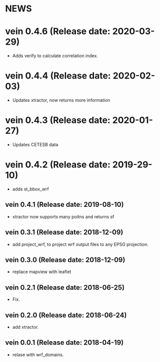 NEWS
===========

# vein 0.4.6 (Release date: 2020-03-29)

- Adds verify to calculate correlation index.

# vein 0.4.4 (Release date: 2020-02-03)

- Updates xtractor, now returns more information

# vein 0.4.3 (Release date: 2020-01-27)

- Updates CETESB data

# vein 0.4.2 (Release date: 2019-29-10)

- adds st_bbox_wrf

## vein 0.4.1 (Release date: 2019-08-10)

- xtractor now supports many poitns and returns sf

## vein 0.3.1 (Release date: 2018-12-09)

- add project_wrf, to project wrf output files to any EPSG projection.

## vein 0.3.0 (Release date: 2018-12-09)

- replace mapview with leaflet

## vein 0.2.1 (Release date: 2018-06-25)

- Fix.

## vein 0.2.0 (Release date: 2018-06-24)

- add xtractor.

## vein 0.0.1 (Release date: 2018-04-19)

- relase with wrf_domains.
